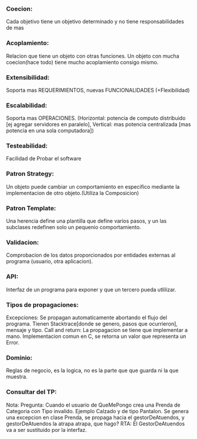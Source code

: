 ### Coecion:  
Cada objetivo tiene un objetivo determinado y no tiene responsabilidades de mas

### Acoplamiento:  
Relacion que tiene un objeto con otras funciones. Un objeto con mucha coecion(hace todo) tiene mucho acoplamiento consigo mismo.

### Extensibilidad:  
Soporta mas REQUERIMIENTOS, nuevas FUNCIONALIDADES (+Flexibilidad)

### Escalabilidad:  
Soporta mas OPERACIONES. (Horizontal: potencia de computo distribuido [ej agregar servidores en paralelo], Vertical: mas potencia centralizada [mas potencia en una sola computadora])

### Testeabilidad:  
Facilidad de Probar el software

### Patron Strategy:  
Un objeto puede cambiar un comportamiento en especifico mediante la implementacion de otro objeto.(Utiliza la Composicion)

### Patron Template:  
Una herencia define una plantilla que define varios pasos, y un las subclases redefinen solo un pequenio comportamiento.

### Validacion:  
Comprobacion de los datos proporcionados por entidades externas al programa (usuario, otra aplicacion).

### API:  
Interfaz de un programa para exponer y que un tercero pueda utlilizar.

### Tipos de propagaciones:  
Excepciones: Se propagan automaticamente abortando el flujo del programa. Tienen Stacktrace[donde se genero, pasos que ocurrieron], mensaje y tipo.
Call and return: La propagacion se tiene que implementar a mano. Implementacion comun en C, se retorna un valor que representa un Error.

### Dominio:
Reglas de negocio, es la logica, no es la parte que que guarda ni la que muestra.

### Consultar del TP:


Nota:
Pregunta:
Cuando el usuario de QueMePongo crea una Prenda de Categoria con Tipo invalido. Ejemplo Calzado y de tipo Pantalon.
Se genera una excepcion en clase Prenda, se propaga hacia el gestorDeAtuendos, y gestorDeAtuendos la atrapa atrapa, que hago?
RTA: El GestorDeAtuendos va a ser sustituido por la interfaz. 


